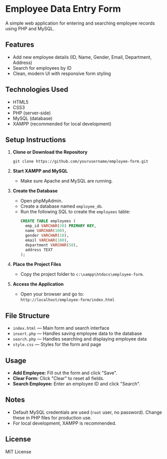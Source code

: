 # Employee Data Entry Form

A simple web application for entering and searching employee records using PHP and MySQL.

## Features

- Add new employee details (ID, Name, Gender, Email, Department, Address)
- Search for employees by ID
- Clean, modern UI with responsive form styling

## Technologies Used

- HTML5
- CSS3
- PHP (server-side)
- MySQL (database)
- XAMPP (recommended for local development)

## Setup Instructions

1. **Clone or Download the Repository**
   ```
   git clone https://github.com/yourusername/employee-form.git
   ```

2. **Start XAMPP and MySQL**
   - Make sure Apache and MySQL are running.

3. **Create the Database**
   - Open phpMyAdmin.
   - Create a database named `employee_db`.
   - Run the following SQL to create the `employees` table:
     ```sql
     CREATE TABLE employees (
       emp_id VARCHAR(20) PRIMARY KEY,
       name VARCHAR(100),
       gender VARCHAR(10),
       email VARCHAR(100),
       department VARCHAR(50),
       address TEXT
     );
     ```

4. **Place the Project Files**
   - Copy the project folder to `c:\xampp\htdocs\employee-form`.

5. **Access the Application**
   - Open your browser and go to:  
     `http://localhost/employee-form/index.html`

## File Structure

- `index.html` — Main form and search interface
- `insert.php` — Handles saving employee data to the database
- `search.php` — Handles searching and displaying employee data
- `style.css` — Styles for the form and page

## Usage

- **Add Employee:** Fill out the form and click "Save".
- **Clear Form:** Click "Clear" to reset all fields.
- **Search Employee:** Enter an employee ID and click "Search".

## Notes

- Default MySQL credentials are used (`root` user, no password). Change these in PHP files for production use.
- For local development, XAMPP is recommended.

## License

MIT License
